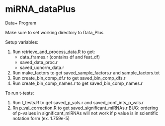 # miRNA_dataPlus
Data+ Program

Make sure to set working directory to Data_Plus

Setup variables:
1. Run retrieve_and_process_data.R to get:
	- data_frames.r (contains df and feat_df)
	- saved_data_proc.r
	- saved_uqnorm_data.r
2. Run make_factors to get saved_sample_factors.r and sample_factors.txt
3. Run create_bin_comp_df.r to get saved_bin_comp_dfs.r
4. Run create_bin_comp_names.r to get saved_bin_comp_names.r


To run t-tests:
1. Run t_tests.R to get saved_p_vals.r and saved_conf_ints_p_vals.r
2. Rn p_val_correction.R to get saved_significant_miRNAs.r
BUG: ordering of p-values in significant_miRNAs will not work if p value is in scientific notation form (ex. 1.759e-5)
